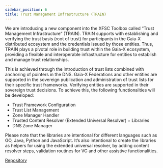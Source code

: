 ```yaml
---
sidebar_position: 6
title: Trust Management Infrastructure (TRAIN)
---
```


We are introducing a new component into the XFSC Toolbox called “Trust Management Infrastructure” (TRAIN). TRAIN supports with establishing and verifying the trust basis (root of trust) for participants in the Gaia-X distributed ecosystem and the credentials issued by those entities. Thus, TRAIN plays a pivotal role in building trust within the Gaia-X ecosystem, providing a flexible and interoperable infrastructure for entities to establish and manage trust relationships. 

This is achieved through the introduction of trust lists combined with anchoring of pointers in the DNS. Gaia-X Federations and other entities are supported in the sovereign publication and administration of trust lists for their specific trust frameworks. Verifying entities are supported in their sovereign trust decisions. To achieve this, the following functionalities will be developed: 

- Trust Framework Configuration 
- Trust List Management 
- Zone Manager Handler 
- Trusted Content Resolver (Extended Universal Resolver) + Libraries 
- DNS Zone Manager 

Please note that the libraries are intentional for different languages such as GO, Java, Python and JavaScript. It’s also intentional to create the libraries as helpers for using the extended universal resolver, by adding content resolver steps, validation routines for VC and other assistive functionalities. 

<div class="mtp-3">
    <a href="https://gitlab.eclipse.org/eclipse/xfsc/train" class="primaryBtn">Repository</a>
</div>